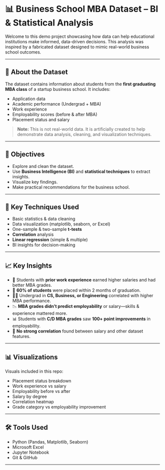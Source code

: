 # 📊 Business School MBA Dataset – BI & Statistical Analysis

Welcome to this demo project showcasing how data can help educational institutions make informed, data-driven decisions. This analysis was inspired by a fabricated dataset designed to mimic real-world business school outcomes.

---

## 📁 About the Dataset

The dataset contains information about students from the **first graduating MBA class** of a startup business school. It includes:

- Application data
- Academic performance (Undergrad + MBA)
- Work experience
- Employability scores (before & after MBA)
- Placement status and salary

> **Note:** This is not real-world data. It is artificially created to help demonstrate data analysis, cleaning, and visualization techniques.

---

## 🧠 Objectives

- Explore and clean the dataset.
- Use **Business Intelligence (BI)** and **statistical techniques** to extract insights.
- Visualize key findings.
- Make practical recommendations for the business school.

---

## 🧪 Key Techniques Used

- Basic statistics & data cleaning
- Data visualization (matplotlib, seaborn, or Excel)
- One-sample & two-sample **t-tests**
- **Correlation** analysis
- **Linear regression** (simple & multiple)
- BI insights for decision-making

---

## 📈 Key Insights

- 📌 Students with **prior work experience** earned higher salaries and had better MBA grades.
- 🎯 **60% of students** were placed within 2 months of graduation.
- 🧑‍🎓 Undergrad in **CS, Business, or Engineering** correlated with higher MBA performance.
- 📉 **MBA grades didn’t predict employability** or salary—skills & experience mattered more.
- 📊 Students with **C/D MBA grades** saw **100+ point improvements** in employability.
- 💸 **No strong correlation** found between salary and other dataset features.

---

## 📊 Visualizations

Visuals included in this repo:

- Placement status breakdown
- Work experience vs salary
- Employability before vs after
- Salary by degree
- Correlation heatmap
- Grade category vs employability improvement

---

## 🛠️ Tools Used

- Python (Pandas, Matplotlib, Seaborn)
- Microsoft Excel
- Jupyter Notebook
- Git & GitHub

---

